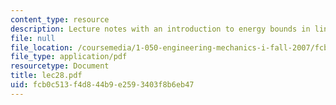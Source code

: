 ```yaml
---
content_type: resource
description: Lecture notes with an introduction to energy bounds in linear elasticity.
file: null
file_location: /coursemedia/1-050-engineering-mechanics-i-fall-2007/fcb0c513f4d844b9e2593403f8b6eb47_lec28.pdf
file_type: application/pdf
resourcetype: Document
title: lec28.pdf
uid: fcb0c513-f4d8-44b9-e259-3403f8b6eb47
---
```

